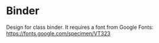 # Binder
Design for class binder. 
It requires a font from Google Fonts: https://fonts.google.com/specimen/VT323
